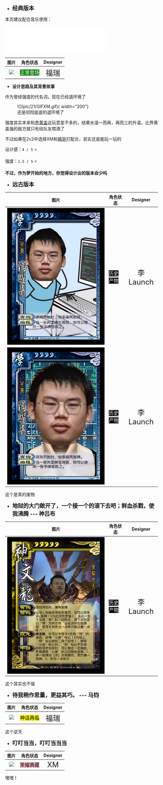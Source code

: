 * **<font size="4">经典版本</font>**

本页建议配合音乐使用：

<iframe 
    frameborder="no" border="0" marginwidth="0" 
    marginheight="0" width=330 height=86 
    src="//music.163.com/outchain/player?type=2&id=27548281&auto=0&height=66">
</iframe>

|         图片          | 角色状态                                                                 |         Designer         |
|:-------------------:|----------------------------------------------------------------------|:------------------------:|
| ![](pic/21/x21.png) | <font style="background: green" color = white size = "3">正常登场</font> | <font size="5">福瑞</font> |

* **设计思路及其背景故事**

作为曾经强度的代名词，现在已经退环境了

<figure markdown="span">
    ![](pic/21/GIFXM.gif){ width="200"}
    <figcaption>还是彻彻底底的退环境了</figcaption>
</figure>

强度其实本来和[界黄盖](https://wiki.biligame.com/msgs/%E7%95%8C%E9%BB%84%E7%9B%96)这玩意差不多的，结果水温一而再，再而三的升温，比界黄盖强的敌方就只有给队友喂酒了

不过如果在2v2中选择XM和[楠哥](02陈泓楠.md)打配合，其实还是能玩一玩的

设计感：``4 / 5`` ⭐

强度：``1.5 / 5`` ⭐

**不过，作为梦开始的地方，你觉得设计出的版本会少吗**

* **<font size="4">远古版本</font>**

|          图片          | 角色状态                                                                 |           Designer            |
|:--------------------:|----------------------------------------------------------------------|:-----------------------------:|
| ![](pic/21/Dream-True-Begin.png) | <font style="background: black" color = white size = "3">历史产物</font> | <font size="5">李Launch</font> |
|  ![](pic/21/Dream-Begin.png)  | <font style="background: black" color = white size = "3">历史产物</font> | <font size="5">李Launch</font> |

这个是真的废物

* **<font size="4">地狱的大门敞开了，一个接一个的滚下去吧；鲜血杀戮，使我沸腾 --- 神吕布</font>**

|          图片          | 角色状态                                                                 |           Designer            |
|:--------------------:|----------------------------------------------------------------------|:-----------------------------:|
| ![](pic/21/MYJ.png) | <font style="background: black" color = white size = "3">历史产物</font> | <font size="5">李Launch</font> |

这个其实也不强

* **<font size="4">待我稍作思量，更益其巧。 --- 马钧</font>**

|         图片          | 角色状态                                                                 |         Designer         |
|:-------------------:|----------------------------------------------------------------------|:------------------------:|
| ![](pic/21/x99.png) | <font style="background: yellow" color = black size = "3">神话再临</font> | <font size="5">福瑞</font> |

这个逆天

* **<font size="4">叮叮当当，叮叮当当当</font>**

|         图片          | 角色状态                                                                |         Designer         |
|:-------------------:|---------------------------------------------------------------------|:------------------------:|
| ![](pic/21/x99Dancer.png) | <font style="background: pink" color = black size = "3">荣耀典藏</font> | <font size="5">XM</font> |

嘿嘿！
